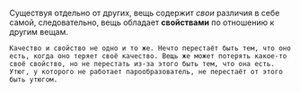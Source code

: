 Существуя отдельно от других, вещь содержит *свои* различия в себе самой, следовательно, вещь обладает **свойствами** по отношению к
другим вещам.

`Качество и свойство не одно и то же. Нечто перестаёт быть тем, что оно есть,
когда оно теряет своё качество. Вещь же может потерять какое-то своё свойство, но не
перестать из-за этого быть тем, что она есть.
Утюг, у которого не работает парообразователь, не перестаёт от этого быть
утюгом.`
